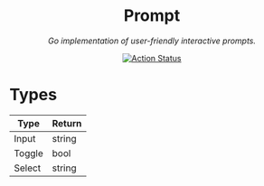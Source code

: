<div align="center">
  <h1>Prompt</h1>
  <i>Go implementation of user-friendly interactive prompts.</i>

  <p>
    <a href="https://github.com/cqroot/prompt/actions">
      <img src="https://github.com/cqroot/prompt/workflows/test/badge.svg" alt="Action Status" />
    </a>
  </p>
</div>

# Types

| Type   | Return |
| ------ | ------ |
| Input  | string |
| Toggle | bool   |
| Select | string |
